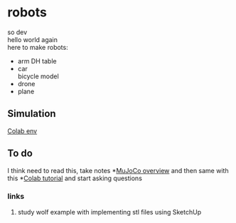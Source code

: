 # robots

so dev  
hello world again  
here to make robots:  
* arm
  DH table
* car  
  bicycle model 
* drone
* plane
## Simulation
[Colab env](https://colab.research.google.com/github/google-deepmind/mujoco/blob/main/python/tutorial.ipynb)

## To do 
I think need to read this, take notes
*[MuJoCo overview](https://mujoco.readthedocs.io/en/stable/overview.html)
and then same with this
*[Colab tutorial](https://colab.research.google.com/github/google-deepmind/mujoco/blob/main/python/tutorial.ipynb)
and start asking questions

### links
1. study wolf example with implementing stl files using SketchUp 
